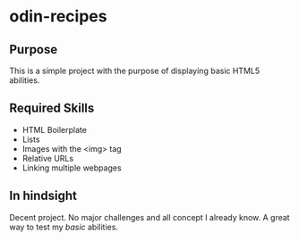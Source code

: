 # odin-recipes

## Purpose

This is a simple project with the purpose of displaying basic HTML5 abilities.

## Required Skills

- HTML Boilerplate
- Lists
- Images with the \<img\> tag
- Relative URLs
- Linking multiple webpages

## In hindsight

Decent project. No major challenges and all concept I already know. A great way to test my _basic_ abilities.

